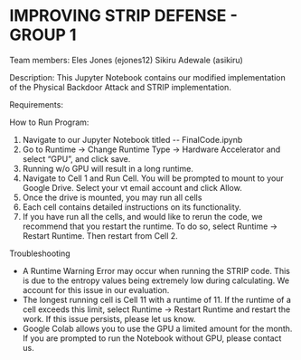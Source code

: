# IMPROVING STRIP DEFENSE - GROUP 1
Team members: 
Eles Jones (ejones12)
Sikiru Adewale (asikiru)

Description: This Jupyter Notebook contains our modified implementation of the Physical Backdoor Attack and STRIP implementation. 

Requirements:




How to Run Program: 

1. Navigate to our Jupyter Notebook titled -- FinalCode.ipynb
2. Go to Runtime -> Change Runtime Type -> Hardware Accelerator and select “GPU”, and click save.
3. Running w/o GPU will result in a long runtime.
4. Navigate to Cell 1 and Run Cell. You will be prompted to mount to your Google Drive. Select your vt  email account and click Allow.
5. Once the drive is mounted, you may run all cells 
6. Each cell contains detailed instructions on its functionality.
7. If you have run all the cells,  and would like to rerun the code, we recommend that you restart the runtime. To do so, select Runtime -> Restart Runtime. Then restart from Cell 2. 

Troubleshooting
- A Runtime Warning Error may occur when running the STRIP code.  This is due to the entropy values being extremely low during calculating. We account for this issue in our evaluation.
- The longest running cell is Cell 11 with a runtime of 11. If the runtime of a cell exceeds this limit, select Runtime -> Restart Runtime and restart the work. If this issue persists, please let us know.
- Google Colab allows you to use the GPU a limited amount for the month.  If you are prompted to run the Notebook without GPU, please contact us.
